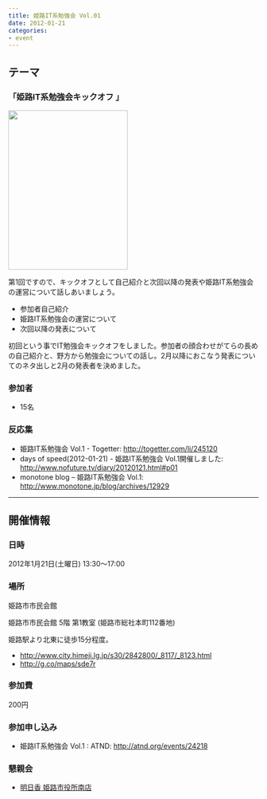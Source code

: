 ```yaml
---
title: 姫路IT系勉強会 Vol.01
date: 2012-01-21
categories:
- event
---
```


テーマ
------

### **「姫路IT系勉強会キックオフ 」**

<img src="https://sites.google.com/site/himejiitstudy/_/rsrc/1359603016737/history/20120121/IMAG0192.jpg" width="240" height="320" />

第1回ですので、キックオフとして自己紹介と次回以降の発表や姫路IT系勉強会の運営について話しあいましょう。

-   参加者自己紹介
-   姫路IT系勉強会の運営について
-   次回以降の発表について

初回という事でIT勉強会キックオフをしました。参加者の顔合わせがてらの長めの自己紹介と、野方から勉強会についての話し。2月以降におこなう発表についてのネタ出しと2月の発表者を決めました。

### 参加者

-   15名

### 反応集

-   姫路IT系勉強会 Vol.1 - Togetter: <http://togetter.com/li/245120>
-   days of speed(2012-01-21) - 姫路IT系勉強会 Vol.1開催しました: <http://www.nofuture.tv/diary/20120121.html#p01>
-   monotone blog – 姫路IT系勉強会 Vol.1: <http://www.monotone.jp/blog/archives/12929>

------------------------------------------------------------------------

開催情報
--------

### 日時

2012年1月21日(土曜日) 13:30～17:00

### 場所

姫路市市民会館

姫路市市民会館 5階 第1教室 (姫路市総社本町112番地)

姫路駅より北東に徒歩15分程度。

-   <http://www.city.himeji.lg.jp/s30/2842800/_8117/_8123.html>
-   <http://g.co/maps/sde7r>

### 参加費

200円

### 参加申し込み

-   姫路IT系勉強会 Vol.1 : ATND: <http://atnd.org/events/24218>

### 懇親会

-   [明日香 姫路市役所南店](http://r.tabelog.com/hyogo/A2805/A280501/28031219/)
